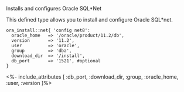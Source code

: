 Installs and configures Oracle SQL*Net

This defined type allows you to install and configure Oracle SQL*net.

```puppet
ora_install::net{ 'config net8':
  oracle_home   => '/oracle/product/11.2/db',
  version       => '11.2',
  user          => 'oracle',
  group         => 'dba',
  download_dir  => '/install',
  db_port       => '1521', #optional
}
```

<%- include_attributes [
  :db_port,
  :download_dir,
  :group,
  :oracle_home,
  :user,
  :version
]%>
